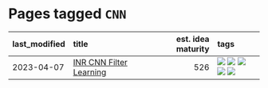 # Pages tagged `CNN`

|last_modified|title|est. idea maturity|tags
|:---|:---|---:|:---|
|2023-04-07|[INR CNN Filter Learning](../INR_CNN_filter_learning.md)|526|[![](https://img.shields.io/badge/tag-CNN-161a53)](../tags/CNN.md) [![](https://img.shields.io/badge/tag-INR-b3194)](../tags/INR.md) [![](https://img.shields.io/badge/tag-deep_learning-34720)](../tags/deep_learning.md) [![](https://img.shields.io/badge/tag-experimental-a68128)](../tags/experimental.md) [![](https://img.shields.io/badge/tag-filter_learning-db71cb)](../tags/filter_learning.md)|